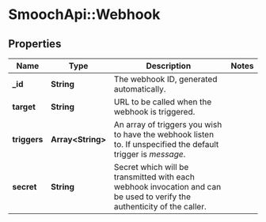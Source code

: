 # SmoochApi::Webhook

## Properties
Name | Type | Description | Notes
------------ | ------------- | ------------- | -------------
**_id** | **String** | The webhook ID, generated automatically. | 
**target** | **String** | URL to be called when the webhook is triggered. | 
**triggers** | **Array&lt;String&gt;** | An array of triggers you wish to have the webhook listen to. If unspecified the default trigger is *message*. | 
**secret** | **String** | Secret which will be transmitted with each webhook invocation and can be used to verify the authenticity of the caller. | 


